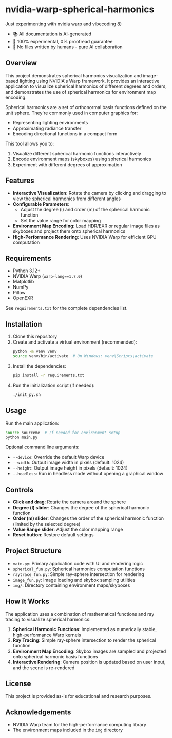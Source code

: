 # nvidia-warp-spherical-harmonics
Just experimenting with nvidia warp and vibecoding 8) <br>

- 📚 All documentation is AI-generated
- 🔬 100% experimental, 0% proofread guarantee
- 🤖 No files written by humans - pure AI collaboration

## Overview
This project demonstrates spherical harmonics visualization and image-based lighting using NVIDIA's Warp framework. It provides an interactive application to visualize spherical harmonics of different degrees and orders, and demonstrates the use of spherical harmonics for environment map encoding.

Spherical harmonics are a set of orthonormal basis functions defined on the unit sphere. They're commonly used in computer graphics for:

- Representing lighting environments
- Approximating radiance transfer
- Encoding directional functions in a compact form

This tool allows you to:

1. Visualize different spherical harmonic functions interactively
2. Encode environment maps (skyboxes) using spherical harmonics
3. Experiment with different degrees of approximation

## Features

- **Interactive Visualization**: Rotate the camera by clicking and dragging to view the spherical harmonics from different angles
- **Configurable Parameters**: 
  - Adjust the degree (l) and order (m) of the spherical harmonic function
  - Set the value range for color mapping
- **Environment Map Encoding**: Load HDR/EXR or regular image files as skyboxes and project them onto spherical harmonics
- **High-Performance Rendering**: Uses NVIDIA Warp for efficient GPU computation

## Requirements

- Python 3.12+
- NVIDIA Warp (`warp-lang==1.7.0`)
- Matplotlib
- NumPy
- Pillow
- OpenEXR

See `requirements.txt` for the complete dependencies list.

## Installation

1. Clone this repository
2. Create and activate a virtual environment (recommended):
   ```bash
   python -m venv venv
   source venv/bin/activate  # On Windows: venv\Scripts\activate
   ```
3. Install the dependencies:
   ```bash
   pip install -r requirements.txt
   ```
4. Run the initialization script (if needed):
   ```bash
   ./init_py.sh
   ```

## Usage

Run the main application:

```bash
source sourceme  # If needed for environment setup
python main.py
```

Optional command line arguments:
- `--device`: Override the default Warp device
- `--width`: Output image width in pixels (default: 1024)
- `--height`: Output image height in pixels (default: 1024)
- `--headless`: Run in headless mode without opening a graphical window

## Controls

- **Click and drag**: Rotate the camera around the sphere
- **Degree (l) slider**: Changes the degree of the spherical harmonic function
- **Order (m) slider**: Changes the order of the spherical harmonic function (limited by the selected degree)
- **Value Range slider**: Adjust the color mapping range
- **Reset button**: Restore default settings

## Project Structure

- `main.py`: Primary application code with UI and rendering logic
- `spherical_fun.py`: Spherical harmonics computation functions
- `raytrace_fun.py`: Simple ray-sphere intersection for rendering
- `image_fun.py`: Image loading and skybox sampling utilities
- `img/`: Directory containing environment maps/skyboxes

## How It Works

The application uses a combination of mathematical functions and ray tracing to visualize spherical harmonics:

1. **Spherical Harmonic Functions**: Implemented as numerically stable, high-performance Warp kernels
2. **Ray Tracing**: Simple ray-sphere intersection to render the spherical function
3. **Environment Map Encoding**: Skybox images are sampled and projected onto spherical harmonic basis functions
4. **Interactive Rendering**: Camera position is updated based on user input, and the scene is re-rendered

## License

This project is provided as-is for educational and research purposes.

## Acknowledgements

- NVIDIA Warp team for the high-performance computing library
- The environment maps included in the `img` directory

